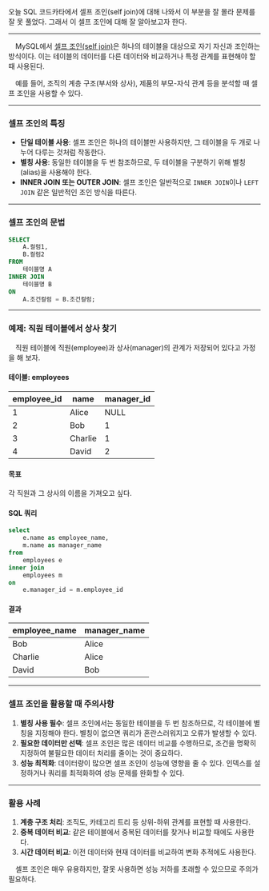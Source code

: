 오늘 SQL 코드카타에서 셀프 조인(self join)에 대해 나와서 이 부분을 잘 몰라 문제를 잘 못 풀었다. 그래서 이 셀프 조인에 대해 잘 알아보고자 한다.   

---

&emsp;MySQL에서 <u>셀프 조인(self join)</u>은 하나의 테이블을 대상으로 자기 자신과 조인하는 방식이다. 이는 테이블의 데이터를 다른 데이터와 비교하거나 특정 관계를 표현해야 할 때 사용된다. 

&emsp;예를 들어, 조직의 계층 구조(부서와 상사), 제품의 부모-자식 관계 등을 분석할 때 셀프 조인을 사용할 수 있다.

---

### 셀프 조인의 특징
- **단일 테이블 사용**: 셀프 조인은 하나의 테이블만 사용하지만, 그 테이블을 두 개로 나누어 다루는 것처럼 작동한다.
- **별칭 사용**: 동일한 테이블을 두 번 참조하므로, 두 테이블을 구분하기 위해 별칭(alias)을 사용해야 한다.
- **INNER JOIN 또는 OUTER JOIN**: 셀프 조인은 일반적으로 `INNER JOIN`이나 `LEFT JOIN` 같은 일반적인 조인 방식을 따른다.

---

### 셀프 조인의 문법
```sql
SELECT 
    A.컬럼1, 
    B.컬럼2
FROM 
    테이블명 A
INNER JOIN 
    테이블명 B 
ON 
    A.조건컬럼 = B.조건컬럼;
```

---

### 예제: 직원 테이블에서 상사 찾기
&emsp;직원 테이블에 직원(employee)과 상사(manager)의 관계가 저장되어 있다고 가정을 해 보자.

#### 테이블: employees
| employee_id | name    | manager_id |
|-------------|---------|------------|
| 1           | Alice   | NULL       |
| 2           | Bob     | 1          |
| 3           | Charlie | 1          |
| 4           | David   | 2          |

#### 목표
각 직원과 그 상사의 이름을 가져오고 싶다.

#### SQL 쿼리
```sql
select 
    e.name as employee_name,
    m.name as manager_name
from 
    employees e
inner join 
    employees m
on 
    e.manager_id = m.employee_id
```

#### 결과
| employee_name | manager_name |
|---------------|--------------|
| Bob           | Alice        |
| Charlie       | Alice        |
| David         | Bob          |

---

### 셀프 조인을 활용할 때 주의사항
1. **별칭 사용 필수**: 셀프 조인에서는 동일한 테이블을 두 번 참조하므로, 각 테이블에 별칭을 지정해야 한다. 별칭이 없으면 쿼리가 혼란스러워지고 오류가 발생할 수 있다.
2. **필요한 데이터만 선택**: 셀프 조인은 많은 데이터 비교를 수행하므로, 조건을 명확히 지정하여 불필요한 데이터 처리를 줄이는 것이 중요하다.
3. **성능 최적화**: 데이터량이 많으면 셀프 조인이 성능에 영향을 줄 수 있다. 인덱스를 설정하거나 쿼리를 최적화하여 성능 문제를 완화할 수 있다.

---

### 활용 사례
1. **계층 구조 처리**: 조직도, 카테고리 트리 등 상위-하위 관계를 표현할 때 사용한다.
2. **중복 데이터 비교**: 같은 테이블에서 중복된 데이터를 찾거나 비교할 때에도 사용한다.
3. **시간 데이터 비교**: 이전 데이터와 현재 데이터를 비교하여 변화 추적에도 사용한다.

&emsp;셀프 조인은 매우 유용하지만, 잘못 사용하면 성능 저하를 초래할 수 있으므로 주의가 필요하다.